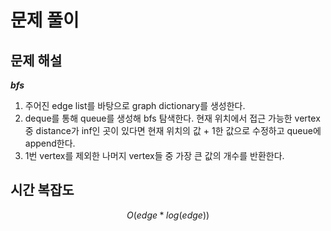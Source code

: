   # 문제 풀이

## 문제 해설

***bfs***


1. 주어진 edge list를 바탕으로 graph dictionary를 생성한다.
2. deque를 통해 queue를 생성해 bfs 탐색한다. 현재 위치에서 접근 가능한 vertex 중 distance가 inf인 곳이 있다면 현재 위치의 값 + 1한 값으로 수정하고 queue에 append한다.
3. 1번 vertex를 제외한 나머지 vertex들 중 가장 큰 값의 개수를 반환한다.


## 시간 복잡도

$$O(edge*log(edge))$$


